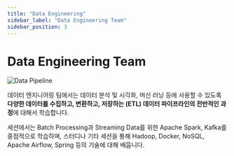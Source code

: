 ```yaml
---
title: "Data Engineering"
sidebar_label: "Data Engineering Team"
sidebar_position: 3
---
```


# Data Engineering Team

![Data Pipeline](/assets/data_pipeline.png)

데이터 엔지니어링 팀에서는 데이터 분석 및 시각화, 머신 러닝 등에 사용할 수 있도록 **다양한 데이터를 수집하고, 변환하고, 저장하는 (ETL) 데이터 파이프라인의 전반적인 과정**에 대해서 학습합니다.

세션에서는 Batch Processing과 Streaming Data를 위한 Apache Spark, Kafka를 중점적으로 학습하며, 스터디나 기타 세션을 통해 Hadoop, Docker, NoSQL, Apache Airflow, Spring 등의 기술에 대해 배웁니다.
